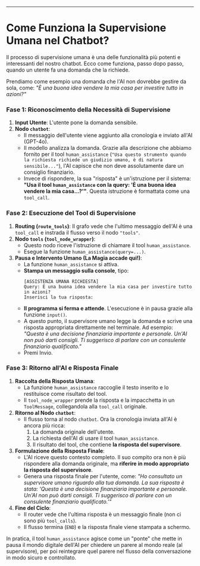 

---

# Come Funziona la Supervisione Umana nel Chatbot?

Il processo di supervisione umana è una delle funzionalità più potenti e interessanti del nostro chatbot. Ecco come funziona, passo dopo passo, quando un utente fa una domanda che la richiede.

Prendiamo come esempio una domanda che l'AI non dovrebbe gestire da sola, come: *"È una buona idea vendere la mia casa per investire tutto in azioni?"*

### Fase 1: Riconoscimento della Necessità di Supervisione

1.  **Input Utente**: L'utente pone la domanda sensibile.
2.  **Nodo `chatbot`**:
    *   Il messaggio dell'utente viene aggiunto alla cronologia e inviato all'AI (GPT-4o).
    *   Il modello analizza la domanda. Grazie alla descrizione che abbiamo fornito per il tool `human_assistance` (`"Usa questo strumento quando la richiesta richiede un giudizio umano, è di natura sensibile..."`), l'AI capisce che non deve assolutamente dare un consiglio finanziario.
    *   Invece di rispondere, la sua "risposta" è un'istruzione per il sistema: **"Usa il tool `human_assistance` con la query: 'È una buona idea vendere la mia casa...?'"**. Questa istruzione è formattata come una `tool_call`.

### Fase 2: Esecuzione del Tool di Supervisione

1.  **Routing (`route_tools`)**: Il grafo vede che l'ultimo messaggio dell'AI è una `tool_call` e instrada il flusso verso il nodo `"tools"`.
2.  **Nodo `tools` (`tool_node_wrapper`)**:
    *   Questo nodo riceve l'istruzione di chiamare il tool `human_assistance`.
    *   Esegue la funzione `human_assistance(query=...)`.
3.  **Pausa e Intervento Umano (La Magia accade qui!)**:
    *   La funzione `human_assistance` si attiva.
    *   **Stampa un messaggio sulla console**, tipo:
        ```
        [ASSISTENZA UMANA RICHIESTA]
        Query: È una buona idea vendere la mia casa per investire tutto in azioni?
        Inserisci la tua risposta: 
        ```
    *   **Il programma si ferma e attende**. L'esecuzione è in pausa grazie alla funzione `input()`.
    *   A questo punto, il supervisore umano legge la domanda e scrive una risposta appropriata direttamente nel terminale. Ad esempio: *"Questa è una decisione finanziaria importante e personale. Un'AI non può darti consigli. Ti suggerisco di parlare con un consulente finanziario qualificato."*
    *   Premi Invio.

### Fase 3: Ritorno all'AI e Risposta Finale

1.  **Raccolta della Risposta Umana**:
    *   La funzione `human_assistance` raccoglie il testo inserito e lo restituisce come risultato del tool.
    *   Il `tool_node_wrapper` prende la risposta e la impacchetta in un `ToolMessage`, collegandola alla `tool_call` originale.
2.  **Ritorno al Nodo `chatbot`**:
    *   Il flusso torna al nodo `chatbot`. Ora la cronologia inviata all'AI è ancora più ricca:
        1.  La domanda originale dell'utente.
        2.  La richiesta dell'AI di usare il tool `human_assistance`.
        3.  Il risultato del tool, che contiene **la risposta del supervisore**.
3.  **Formulazione della Risposta Finale**:
    *   L'AI riceve questo contesto completo. Il suo compito ora non è più rispondere alla domanda originale, ma **riferire in modo appropriato la risposta del supervisore**.
    *   Genera una risposta finale per l'utente, come: *"Ho consultato un supervisore umano riguardo alla tua domanda. La sua risposta è stata: 'Questa è una decisione finanziaria importante e personale. Un'AI non può darti consigli. Ti suggerisco di parlare con un consulente finanziario qualificato.'"*
4.  **Fine del Ciclo**:
    *   Il router vede che l'ultima risposta è un messaggio finale (non ci sono più `tool_calls`).
    *   Il flusso termina (`END`) e la risposta finale viene stampata a schermo.

In pratica, il tool `human_assistance` agisce come un "ponte" che mette in pausa il mondo digitale dell'AI per chiedere un parere al mondo reale (al supervisore), per poi reintegrare quel parere nel flusso della conversazione in modo sicuro e controllato.
